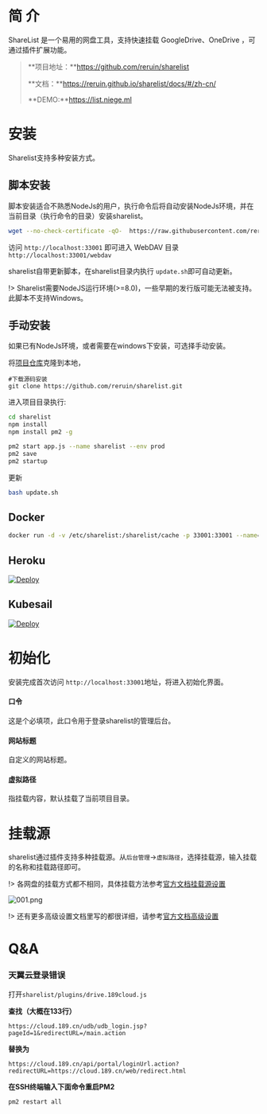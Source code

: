 # 简 介

ShareList 是一个易用的网盘工具，支持快速挂载 GoogleDrive、OneDrive ，可通过插件扩展功能。

> **项目地址：**https://github.com/reruin/sharelist
>
> **文档：**https://reruin.github.io/sharelist/docs/#/zh-cn/
>
> **DEMO:**https://list.niege.ml

# 安装

Sharelist支持多种安装方式。

## 脚本安装

脚本安装适合不熟悉NodeJs的用户，执行命令后将自动安装NodeJs环境，并在当前目录（执行命令的目录）安装sharelist。

```bash
wget --no-check-certificate -qO-  https://raw.githubusercontent.com/reruin/sharelist/master/netinstall.sh | bash
```

访问 `http://localhost:33001` 即可进入 WebDAV 目录 `http://localhost:33001/webdav`

sharelist自带更新脚本，在sharelist目录内执行 `update.sh`即可自动更新。

!> Sharelist需要NodeJS运行环境(>=8.0)，一些早期的发行版可能无法被支持。此脚本不支持Windows。

## 手动安装

如果已有NodeJs环境，或者需要在windows下安装，可选择手动安装。

将[项目仓库](https://github.com/reruin/sharelist)克隆到本地，

```
#下载源码安装
git clone https://github.com/reruin/sharelist.git
```

进入项目目录执行:

```bash
cd sharelist
npm install
npm install pm2 -g

pm2 start app.js --name sharelist --env prod
pm2 save
pm2 startup
```

更新

```bash
bash update.sh
```

## Docker

```bash
docker run -d -v /etc/sharelist:/sharelist/cache -p 33001:33001 --name="sharelist" reruin/sharelist
```

## Heroku

[![Deploy](https://www.herokucdn.com/deploy/button.png)](https://heroku.com/deploy?template=https://github.com/reruin/sharelist-heroku)

## Kubesail

[![Deploy](https://img.shields.io/badge/deploy%20to-kubesail-blue?style=for-the-badge)](https://kubesail.com/template/reruin/sharelist)

# 初始化

安装完成首次访问 `http://localhost:33001`地址，将进入初始化界面。

#### 口令

这是个必填项，此口令用于登录sharelist的管理后台。

#### 网站标题

自定义的网站标题。

#### 虚拟路径

指挂载内容，默认挂载了当前项目目录。

# 挂载源

sharelist通过插件支持多种挂载源。从`后台管理`->`虚拟路径`，选择挂载源，输入挂载的名称和挂载路径即可。

!> 各网盘的挂载方式都不相同，具体挂载方法参考[官方文档挂载源设置](https://reruin.github.io/sharelist/docs/#/zh-cn/plugins/README)

 ![001.png](https://i.loli.net/2020/10/12/DAzubBWSkPGTCEq.png)

!> 还有更多高级设置文档里写的都很详细，请参考[官方文档高级设置](https://reruin.github.io/sharelist/docs/#/zh-cn/advance?id=smb)

# Q&A

### 天翼云登录错误

打开`sharelist/plugins/drive.189cloud.js`

**查找（大概在133行）**

`https://cloud.189.cn/udb/udb_login.jsp?pageId=1&redirectURL=/main.action`

**替换为**

`https://cloud.189.cn/api/portal/loginUrl.action?redirectURL=https://cloud.189.cn/web/redirect.html`

**在SSH终端输入下面命令重启PM2**

`pm2 restart all`

